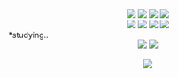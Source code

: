 

<div align="center">
  <img src="https://img.shields.io/badge/html5-E34F26?style=for-the-badge&logo=html5&logoColor=white"> 
  <img src="https://img.shields.io/badge/css-1572B6?style=for-the-badge&logo=css3&logoColor=white"> 
  <img src="https://img.shields.io/badge/javascript-F7DF1E?style=for-the-badge&logo=javascript&logoColor=black"> 
  <img src="https://img.shields.io/badge/react-61DAFB?style=for-the-badge&logo=react&logoColor=black"> 
  <br/>
  <img src="https://img.shields.io/badge/redux-764ABC?style=for-the-badge&logo=redux&logoColor=black"/>
  <img src="https://img.shields.io/badge/react Query-FF4154?style=for-the-badge&logo=react-Query&logoColor=black"> 
  <img src="https://img.shields.io/badge/recoil-61DAFB?style=for-the-badge&logo=recoil&logoColor=black"> 
  <img src="https://img.shields.io/badge/styledcomponents-DB7093?style=for-the-badge&logo=styled-components&logoColor=white"> 
  <br/>
</div>
*studying..
<div align= "center">
 <img src="https://img.shields.io/badge/typescript-3178C6?style=for-the-badge&logo=typescript&logoColor=black">
   <img src="https://img.shields.io/badge/Next.js-000000?style=for-the-badge&logo=Next.js&logoColor=white">
  </div>
  <br/>
<div  align= "center">

  <img align="center" src="https://github-readme-stats.vercel.app/api?username=dowoo99&hide_title=false&show_icons=true&include_all_commits=false&theme=nord" />

</div>






